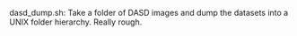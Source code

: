 dasd_dump.sh: Take a folder of DASD images and dump the datasets into a UNIX folder hierarchy. Really rough.
